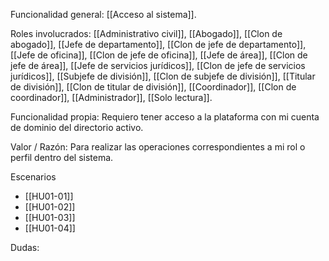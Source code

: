Funcionalidad general:
	[[Acceso al sistema]].

Roles involucrados:
	[[Administrativo civil]], [[Abogado]], [[Clon de abogado]], [[Jefe de departamento]], [[Clon de jefe de departamento]], [[Jefe de oficina]], [[Clon de jefe de oficina]], [[Jefe de área]], [[Clon de jefe de área]], [[Jefe de servicios jurídicos]], [[Clon de jefe de servicios jurídicos]], [[Subjefe de división]], [[Clon de subjefe de división]], [[Titular de división]], [[Clon de titular de división]], [[Coordinador]], [[Clon de coordinador]], [[Administrador]], [[Solo lectura]].

Funcionalidad propia:
	Requiero  tener acceso a la plataforma con mi cuenta de dominio del directorio activo.

Valor / Razón:
	Para realizar las operaciones correspondientes a mi rol o perfil dentro del sistema.

Escenarios
* [[HU01-01]]
* [[HU01-02]]
* [[HU01-03]]
* [[HU01-04]]

Dudas:
